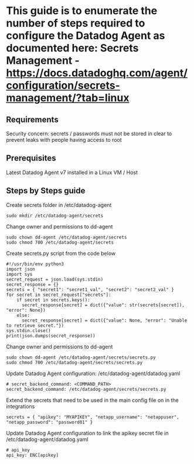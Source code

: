 # This guide is to enumerate the number of steps required to configure the Datadog Agent as documented here: Secrets Management - https://docs.datadoghq.com/agent/configuration/secrets-management/?tab=linux

## Requirements
Security concern: secrets / passwords must not be stored in clear to prevent leaks with people having access to root

## Prerequisites
Latest Datadog Agent v7 installed in a Linux VM / Host

## Steps by Steps guide
 
Create secrets folder in /etc/datadog-agent
```
sudo mkdir /etc/datadog-agent/secrets
```
Change owner and permissions to dd-agent
```
sudo chown dd-agent /etc/datadog-agent/secrets
sudo chmod 700 /etc/datadog-agent/secrets
```
Create secrets.py script from the code below
```
#!/usr/bin/env python3
import json
import sys
secret_request = json.load(sys.stdin)
secret_response = {}
secrets = { "secret1": "secret1_val", "secret2": "secret2_val" }
for secret in secret_request["secrets"]:
    if secret in secrets.keys():
      secret_response[secret] = dict({"value": str(secrets[secret]), "error": None})
    else:
      secret_response[secret] = dict({"value": None, "error": "Unable to retrieve secret."})
sys.stdin.close()
print(json.dumps(secret_response))
```
Change owner and permissions to dd-agent
```
sudo chown dd-agent /etc/datadog-agent/secrets/secrets.py
sudo chmod 700 /etc/datadog-agent/secrets/secrets.py
```
Update Datadog Agent configuration: /etc/datadog-agent/datadog.yaml
```
# secret_backend_command: <COMMAND_PATH>
secret_backend_command: /etc/datadog-agent/secrets/secrets.py
```
Extend the secrets that need to be used in the main config file on in the integrations
```
secrets = { "apikey": "MYAPIKEY", "netapp_username": "netappuser", "netapp_password": "password01" }
```
Update Datadog Agent configuration to link the apikey secret file in /etc/datadog-agent/datadog.yaml
```
# api_key
api_key: ENC[apikey]
```